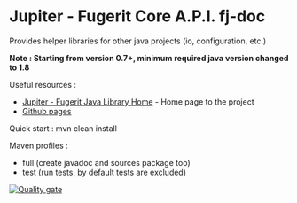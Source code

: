 # Jupiter - Fugerit Core A.P.I. fj-doc

Provides helper libraries for other java projects (io, configuration, etc.)

**Note : Starting from version 0.7+, minimum required java version changed to 1.8**

Useful resources : 
* [Jupiter - Fugerit Java Library Home](https://www.fugerit.org/perm/jupiter/) - Home page to the project
* [Github pages](https://jupiterdocs.fugerit.org/)

Quick start : 
 	mvn clean install
 	
Maven profiles :
- full (create javadoc and sources package too)
- test (run tests, by default tests are excluded) 

[![Quality gate](https://sonarcloud.io/api/project_badges/quality_gate?project=fugerit-org_fj-lib)](https://sonarcloud.io/summary/new_code?id=fugerit-org_fj-lib)